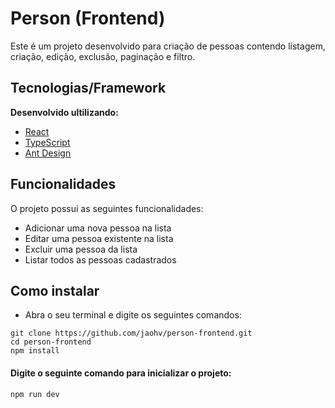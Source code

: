 # Person (Frontend)

Este é um projeto desenvolvido para criação de pessoas contendo listagem, criação, edição, exclusão, paginação e filtro.

## Tecnologias/Framework
<b>Desenvolvido ultilizando:</b>
- [React](https://react.dev/)
- [TypeScript](https://www.typescriptlang.org/)
- [Ant Design](https://ant.design/)

## Funcionalidades

O projeto possui as seguintes funcionalidades:

- Adicionar uma nova pessoa na lista
- Editar uma pessoa existente na lista
- Excluir uma pessoa da lista
- Listar todos as pessoas cadastrados

## Como instalar
- Abra o seu terminal e digite os seguintes comandos:

```
git clone https://github.com/jaohv/person-frontend.git
cd person-frontend
npm install
```

#### Digite o seguinte comando para inicializar o projeto:

```
npm run dev
```
